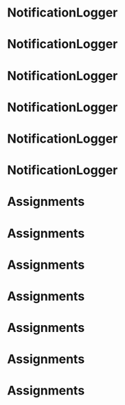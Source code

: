 # NotificationLogger
# NotificationLogger
# NotificationLogger
# NotificationLogger
# NotificationLogger
# NotificationLogger
# Assignments
# Assignments
# Assignments
# Assignments
# Assignments
# Assignments
# Assignments
